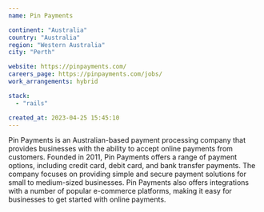 ```yaml
---
name: Pin Payments

continent: "Australia"
country: "Australia"
region: "Western Australia"
city: "Perth"

website: https://pinpayments.com/
careers_page: https://pinpayments.com/jobs/
work_arrangements: hybrid

stack:
  - "rails"

created_at: 2023-04-25 15:45:10
---
```


Pin Payments is an Australian-based payment processing company that provides businesses with the ability to accept online payments from customers. Founded in 2011, Pin Payments offers a range of payment options, including credit card, debit card, and bank transfer payments. The company focuses on providing simple and secure payment solutions for small to medium-sized businesses. Pin Payments also offers integrations with a number of popular e-commerce platforms, making it easy for businesses to get started with online payments.
